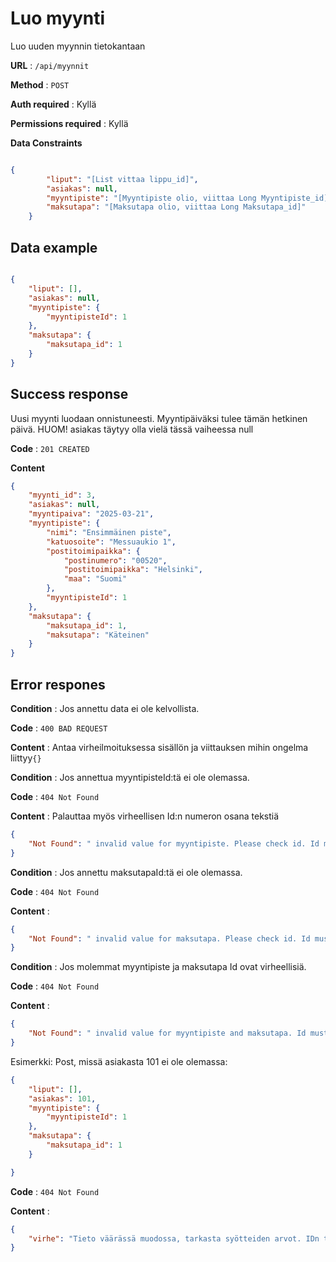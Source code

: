 # Luo myynti

Luo uuden myynnin tietokantaan

**URL** : `/api/myynnit`

**Method** : `POST`

**Auth required** : Kyllä

**Permissions required** : Kyllä

**Data Constraints**

```json

{
        "liput": "[List vittaa lippu_id]",
        "asiakas": null,
        "myyntipiste": "[Myyntipiste olio, viittaa Long Myyntipiste_id]",
        "maksutapa": "[Maksutapa olio, viittaa Long Maksutapa_id]"
    }
```

## Data example 

```json

{
    "liput": [],
    "asiakas": null,
    "myyntipiste": {
        "myyntipisteId": 1
    },
    "maksutapa": {
        "maksutapa_id": 1
    }
}

```

## Success response

Uusi myynti luodaan onnistuneesti. 
Myyntipäiväksi tulee tämän hetkinen päivä.
HUOM! asiakas täytyy olla vielä tässä vaiheessa null

**Code** : `201 CREATED`

**Content**

```json
{
    "myynti_id": 3,
    "asiakas": null,
    "myyntipaiva": "2025-03-21",
    "myyntipiste": {
        "nimi": "Ensimmäinen piste",
        "katuosoite": "Messuaukio 1",
        "postitoimipaikka": {
            "postinumero": "00520",
            "postitoimipaikka": "Helsinki",
            "maa": "Suomi"
        },
        "myyntipisteId": 1
    },
    "maksutapa": {
        "maksutapa_id": 1,
        "maksutapa": "Käteinen"
    }
}
```

## Error respones

**Condition** : Jos annettu data ei ole kelvollista.

**Code** : `400 BAD REQUEST`

**Content** : Antaa virheilmoituksessa sisällön ja viittauksen mihin ongelma liittyy`{}`


**Condition** : Jos annettua myyntipisteId:tä ei ole olemassa.

**Code** : `404 Not Found`

**Content** : Palauttaa myös virheellisen Id:n numeron osana tekstiä
```json
{
    "Not Found": " invalid value for myyntipiste. Please check id. Id must be a valid id number. Myyntipiste ID 2 not found"
}
```


**Condition** : Jos annettu maksutapaId:tä ei ole olemassa.

**Code** : `404 Not Found`

**Content** : 

```json
{
    "Not Found": " invalid value for maksutapa. Please check id. Id must be a valid id number. Maksutapa ID 6 not found"
}
```


**Condition** : Jos molemmat myyntipiste ja maksutapa Id ovat virheellisiä.

**Code** : `404 Not Found`

**Content** : 

```json
{
    "Not Found": " invalid value for myyntipiste and maksutapa. Id must be valid. Myyntipiste ID 5 Maksutapa ID 6 not found"
}
```

Esimerkki:
Post, missä asiakasta 101 ei ole olemassa:
```json
{
    "liput": [],
    "asiakas": 101,
    "myyntipiste": {
        "myyntipisteId": 1
    },
    "maksutapa": {
        "maksutapa_id": 1
    }

}
```

**Code** : `404 Not Found`

**Content** : 

```json
{
    "virhe": "Tieto väärässä muodossa, tarkasta syötteiden arvot. IDn tulee olla kokonaislukuja. Mahdollisen hinnan tulee olla joko kokonaisluku tai liukuluku.JSON parse error: Cannot construct instance of `projekti.demo.model.Kayttaja` (although at least one Creator exists): no int/Int-argument constructor/factory method to deserialize from Number value (0)"
}
```

